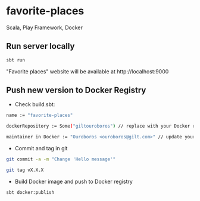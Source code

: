 # favorite-places

Scala, Play Framework, Docker 

## Run server locally
```bash
sbt run
```

"Favorite places" website will be available at http://localhost:9000


## Push new version to Docker Registry
- Check build.sbt:

```bash
name := "favorite-places"

dockerRepository := Some("giltouroboros") // replace with your Docker repository name

maintainer in Docker := "Ouroboros <ouroboros@gilt.com>" // update your details

```
 - Commit and tag in git
```bash
git commit -a -m "Change 'Hello message'"

git tag vX.X.X
 ```
- Build Docker image and push to Docker registry

```bash
sbt docker:publish
```
